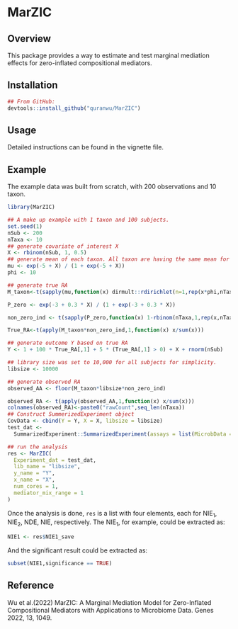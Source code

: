 # MarZIC

## Overview
This package provides a way to estimate and test marginal mediation effects for zero-inflated compositional mediators. 


## Installation
```r
## From GitHub: 
devtools::install_github("quranwu/MarZIC")
```

## Usage
Detailed instructions can be found in the vignette file.

## Example
The example data was built from scratch, with 200 observations and 10 taxon. 

```r
library(MarZIC)

## A make up example with 1 taxon and 100 subjects.
set.seed(1)
nSub <- 200
nTaxa <- 10
## generate covariate of interest X
X <- rbinom(nSub, 1, 0.5)
## generate mean of each taxon. All taxon are having the same mean for simplicity.
mu <- exp(-5 + X) / (1 + exp(-5 + X))
phi <- 10

## generate true RA
M_taxon<-t(sapply(mu,function(x) dirmult::rdirichlet(n=1,rep(x*phi,nTaxa))))

P_zero <- exp(-3 + 0.3 * X) / (1 + exp(-3 + 0.3 * X))

non_zero_ind <- t(sapply(P_zero,function(x) 1-rbinom(nTaxa,1,rep(x,nTaxa))))

True_RA<-t(apply(M_taxon*non_zero_ind,1,function(x) x/sum(x)))

## generate outcome Y based on true RA
Y <- 1 + 100 * True_RA[,1] + 5 * (True_RA[,1] > 0) + X + rnorm(nSub)

## library size was set to 10,000 for all subjects for simplicity.
libsize <- 10000

## generate observed RA
observed_AA <- floor(M_taxon*libsize*non_zero_ind)

observed_RA <- t(apply(observed_AA,1,function(x) x/sum(x)))
colnames(observed_RA)<-paste0("rawCount",seq_len(nTaxa))
## Construct SummerizedExperiment object
CovData <- cbind(Y = Y, X = X, libsize = libsize)
test_dat <-
  SummarizedExperiment::SummarizedExperiment(assays = list(MicrobData = t(observed_RA)), colData = CovData)

## run the analysis
res <- MarZIC(
  Experiment_dat = test_dat,
  lib_name = "libsize",
  y_name = "Y",
  x_name = "X",
  num_cores = 1,
  mediator_mix_range = 1
)
```
Once the analysis is done, `res` is a list with four elements, each for NIE$_1$, NIE$_2$, NDE, NIE, respectively. The NIE$_1$, for example, could be extracted as: 

```r
NIE1 <- res$NIE1_save
```
And the significant result could be extracted as: 
```r
subset(NIE1,significance == TRUE)
```

## Reference
Wu et al.(2022) MarZIC: A Marginal Mediation Model for Zero-Inflated Compositional Mediators with Applications to Microbiome Data. Genes 2022, 13, 1049.


